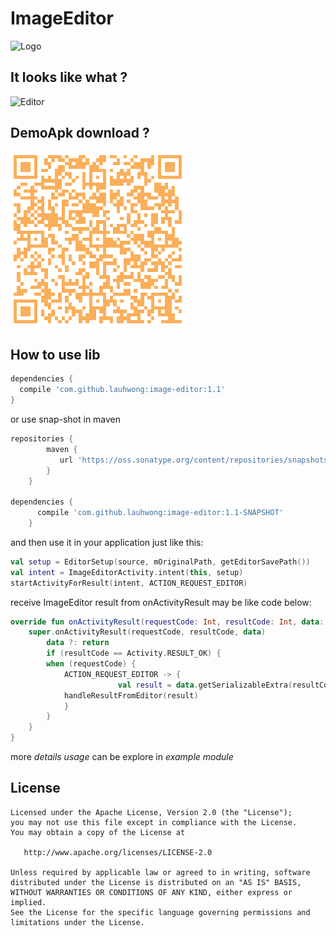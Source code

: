 ImageEditor
============

![Logo](/pic/logo.png)


It looks like what ?
--------------

![Editor](/pic/editor01.gif)

DemoApk download ?
--------------
![ApkDownloadQRCode](/pic/dlqr.png)

How to use lib
--------------

```groovy
dependencies {
  compile 'com.github.lauhwong:image-editor:1.1'
}
```
or use snap-shot in maven
```groovy
repositories {
        maven {
           url 'https://oss.sonatype.org/content/repositories/snapshots/'
        }
    }

dependencies {
      compile 'com.github.lauhwong:image-editor:1.1-SNAPSHOT'
    }
```
and then use it in your application just like this:
```kotlin
val setup = EditorSetup(source, mOriginalPath, getEditorSavePath())
val intent = ImageEditorActivity.intent(this, setup)
startActivityForResult(intent, ACTION_REQUEST_EDITOR)
```
receive ImageEditor result from onActivityResult may be like code below:
```kotlin
override fun onActivityResult(requestCode: Int, resultCode: Int, data: Intent?) {
	super.onActivityResult(requestCode, resultCode, data)
        data ?: return
        if (resultCode == Activity.RESULT_OK) {
		when (requestCode) {
			ACTION_REQUEST_EDITOR -> {
                    	val result = data.getSerializableExtra(resultCode.toString()) as EditorResult
			handleResultFromEditor(result)
			}
		}
	}
}

```
more *details usage* can be explore in *example module*

License
-------

    Licensed under the Apache License, Version 2.0 (the "License");
    you may not use this file except in compliance with the License.
    You may obtain a copy of the License at

       http://www.apache.org/licenses/LICENSE-2.0

    Unless required by applicable law or agreed to in writing, software
    distributed under the License is distributed on an "AS IS" BASIS,
    WITHOUT WARRANTIES OR CONDITIONS OF ANY KIND, either express or implied.
    See the License for the specific language governing permissions and
    limitations under the License.
